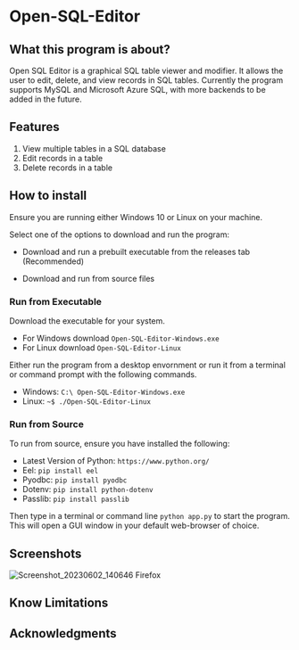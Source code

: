 # Open-SQL-Editor

## **What this program is about?**
Open SQL Editor is a graphical SQL table viewer and modifier. It allows the user to edit, delete, and view records in SQL tables. Currently the program supports MySQL and Microsoft Azure SQL, with more backends to be added in the future.

## **Features**
  1. View multiple tables in a SQL database
  2. Edit records in a table
  3. Delete records in a table

## **How to install**
  Ensure you are running either Windows 10 or Linux on your machine.
  
  Select one of the options to download and run the program:
  
  - Download and run a prebuilt executable from the releases tab (Recommended)
     
  - Download and run from source files
  
### Run from Executable 
Download the executable for your system.
- For Windows download ```Open-SQL-Editor-Windows.exe```
- For Linux download ```Open-SQL-Editor-Linux```

Either run the program from a desktop envornment or run it from a terminal or command prompt with the following commands.
- Windows: ```C:\ Open-SQL-Editor-Windows.exe```
- Linux: ```~$ ./Open-SQL-Editor-Linux```
 
### Run from Source
To run from source, ensure you have installed the following:
- Latest Version of Python: ```https://www.python.org/```
- Eel: ```pip install eel```
- Pyodbc: ```pip install pyodbc```
- Dotenv: ```pip install python-dotenv```
- Passlib: ```pip install passlib```

Then type in a terminal or command line ```python app.py``` to start the program. This will open a GUI window in your default web-browser of choice.

## Screenshots


![Screenshot_20230602_140646](https://github.com/CatBoi110/Open-SQL-Editor/assets/91166833/4f0e9e2a-c725-4741-aa7b-71eecfd5a7b9)
Firefox




## Know Limitations




## Acknowledgments
